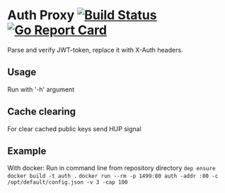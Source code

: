 # Auth Proxy [![Build Status](https://travis-ci.org/kodix/auth-proxy.svg)](https://travis-ci.org/kodix/auth-proxy) [![Go Report Card](https://goreportcard.com/badge/github.com/kodix/auth-proxy)](https://goreportcard.com/report/github.com/kodix/auth-proxy)
Parse and verify JWT-token, replace it with X-Auth headers.

## Usage
Run with '-h' argument

## Cache clearing
For clear cached public keys send HUP signal

## Example
With docker: Run in command line from repository directory 
`dep ensure`
`docker build -t auth .`
`docker run --rm -p 1499:80 auth -addr :80 -c /opt/default/config.json -v 3 -cap 100`